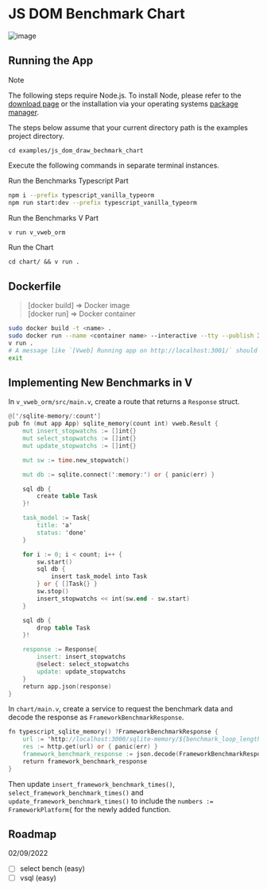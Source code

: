 # JS DOM Benchmark Chart

![image](https://user-images.githubusercontent.com/63821277/186010833-2ea36f3a-4738-4025-9b23-ac62afe74b81.png)

## Running the App

> [!NOTE]
> The following steps require Node.js.
> To install Node, please refer to the [download page](https://nodejs.org/en/download/)
> or the installation via your operating systems [package manager](https://nodejs.org/en/download/package-manager).

The steps below assume that your current directory path is the examples project directory.

```
cd examples/js_dom_draw_bechmark_chart
```

Execute the following commands in separate terminal instances.

Run the Benchmarks Typescript Part

```sh
npm i --prefix typescript_vanilla_typeorm
npm run start:dev --prefix typescript_vanilla_typeorm
```

Run the Benchmarks V Part

```sh
v run v_vweb_orm
```

Run the Chart

```
cd chart/ && v run .
```

## Dockerfile

> [docker build] => Docker image\
> [docker run] => Docker container

```sh
sudo docker build -t <name> .
sudo docker run --name <container name> --interactive --tty --publish 3001:3001 <name>
v run .
# A message like `[Vweb] Running app on http://localhost:3001/` should appear
exit
```

## Implementing New Benchmarks in V

In `v_vweb_orm/src/main.v`, create a route that returns a `Response` struct.

```v ignore
@['/sqlite-memory/:count']
pub fn (mut app App) sqlite_memory(count int) vweb.Result {
	mut insert_stopwatchs := []int{}
	mut select_stopwatchs := []int{}
	mut update_stopwatchs := []int{}

	mut sw := time.new_stopwatch()

	mut db := sqlite.connect(':memory:') or { panic(err) }

	sql db {
		create table Task
	}!

	task_model := Task{
		title: 'a'
		status: 'done'
	}

	for i := 0; i < count; i++ {
		sw.start()
		sql db {
			insert task_model into Task
		} or { []Task{} }
		sw.stop()
		insert_stopwatchs << int(sw.end - sw.start)
	}

	sql db {
		drop table Task
	}!

	response := Response{
		insert: insert_stopwatchs
		@select: select_stopwatchs
		update: update_stopwatchs
	}
	return app.json(response)
}
```

In `chart/main.v`, create a service to request the benchmark data and decode the response as
`FrameworkBenchmarkResponse`.

```v ignore
fn typescript_sqlite_memory() ?FrameworkBenchmarkResponse {
	url := 'http://localhost:3000/sqlite-memory/${benchmark_loop_length}'
	res := http.get(url) or { panic(err) }
	framework_benchmark_response := json.decode(FrameworkBenchmarkResponse, res.body)!
	return framework_benchmark_response
}
```

Then update `insert_framework_benchmark_times()`, `select_framework_benchmark_times()` and
`update_framework_benchmark_times()` to include the `numbers := FrameworkPlatform{` for the newly
added function.

## Roadmap

02/09/2022

- [ ] select bench (easy)
- [ ] vsql (easy)
